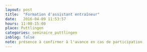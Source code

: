 ```yaml
---
layout: post
title:  "Formation d'assistant entraîneur"
date:   2016-04-09 11:53:57
hours: 11:00-15:00
place: Puttlingen
categories: seminaire_puttlingen
inblog: false
note: présence à confirmer à l'avance en cas de participation
---
```

